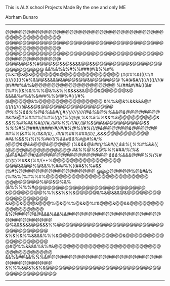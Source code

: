 This is ALX school Projects Made By the one and only ME

Abrham Bunaro


----------------------------------------------------------------------------------------------------------------------------------------

@@@@@@@@@@@@@@@@@@@@@@@@@@@@@@@@@@@@@@@@@@@@@@@@@@
@@@@@@@@@@@@@@@@@@@@@@@@@@@@@@@@@@@@@@@@@@@@@@@@@@
@@@@@@@@@@@@@@@@@@@@@@@@@@@@@@@@@@@@@@@@@@@@@@@@@@
@@@&@@&%#@@@&@&&@&&&&@@&&@@@@@@@@&@@@@@@@@@@@@@@@@
&&%&%&%#%%###(#/&%%#%(%&#@&@&@@@@@@&@@@@@@@@@@@@@@
(#(##%&(((/#/#((///(((((%#%&@@&&&&@&@@@&@@&@@@@@@@
%#(#&#//((//((((///(#(#/###%&%&@@@@@@@@@@@@@@@@@@@
%(##&#/#&(((&#(%#%((&%&%%%@&%&%%&&&&&&@@@&@@@@@@&@
&&&&%#%&%&###%%(#@%#(/(/#%(&@@@@@&%@@@@@@@@@@@@@@@
&%%&@&%&&&&&@#(/(/((//(/***(@&&@&@@@@@@@@@@@@@@@@@
@%%%&&%%@&%&&#((,#(/(////(///(*@&%&@%%&&@&@@@@@@@@
#&#&@#%###%(%#%(/(//(%(/*@@,**%&%&%%&&%&@@@@@@@@@&
&&%%#%#&%#((/(#,*/*(#%%%/(*/#/*,(@%&@@&@@@@@@@@@&&
%%%#%@###/(####/*#//#/#%@%(*(#%((/*@&@@@@@@&@@@@@@
##%%(&#%%/#&#(#/,../#(#%##%###(#/*/,,&&&@@@@@@@@@@
##&%&&%(%(%%##/(**(%&&#&&%#@#%#/%(@@@&@&&@@@&@@@@@
(%&&&@&##(/%&#/*//,*&&%(,%%#%&&(/,(@@@@@@@@@@@@@@@
#&%%@%&@%%%###/%*(***%&(&@&#&@@#/&@@@@@@@@@@@@@@@@
&&&%&&&@@@%%(%#(#/(#/%#&&(%#/*(**%@@@@@@@@@@@@@@@@
@@@&&@@%@&&%%###%%((##&%%#&&(%#%@@@@@@@@@@@@@@@@@@
@@@@@@@@%@&#&%(%#&%(%#%%#%@@@@@@@@@@@@@@@@@@@@@@@@
@@@@@@@@%@@&@%&%(&%%%%%#@@@@@@@@@@@@@@@@@@@@@@@@@@
&@@@@@@@@%%%&&%&%&@@@@@&%&@&&&@&@@@@@@@@@@@@@@@@@@
&&@@&@@@&@@@%@&@%%@&&@%#&@@@&@@&&@@@@@@@@@@@@@@@@@
&%@@@@@&@&&&%&&%&@@@@@@@@@@@@@@@@@@@@@@@@@@@@@@@@@
@%&&&&&&@@&&&%%@@@@@@@@@@@@@@@@@@@@@@@@@@@@@@@@@@@
&%&%&%%&&&&%%%&@@@@@@@@@@@@@@@&@@@@@@@@@@@@@@@@@@@
@#@%%&&&&%&%#&@@@@@@@@@@@@@@@@@@@@@@@@@@@@@@@@@@@@
&&%&#@&&%%%&@@@@@@@@@@@@@@@@@@@@@@@@@@@@@@@@@@@@@@
&%%%&@&%&%&@@@@@@@@@@@@@@@@@@@@@@@@@@@@@@@@@@@@@@@

-----------------------------------------------------------------------------------------------------------------------------------